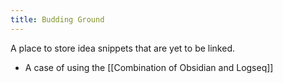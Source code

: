 ```yaml
---
title: Budding Ground
---
```


A place to store idea snippets that are yet to be linked.


- A case of using the [[Combination of Obsidian and Logseq]]